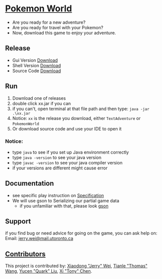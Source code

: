 # [Pokemon World](https://github.com/CSC207-UofT/course-project-jerry-text-adventure)

- Are you ready for a new adventure?
- Are you ready for travel with your Pokemon?
- Now, download this game to enjoy your adventure.

## Release

- Gui Version [Download](https://github.com/CSC207-UofT/course-project-jerry-text-adventure/releases/download/TextAdventure/TextAdventure.zip)
- Shell Version [Download](https://github.com/CSC207-UofT/course-project-jerry-text-adventure/releases/download/PokemonWorld/PokemonWorld.zip)
- Source Code [Download](https://github.com/CSC207-UofT/course-project-jerry-text-adventure/archive/refs/heads/main.zip)

## Run

1. Download one of releases
2. double click xx.jar if you can
3. if you can't, open terminal at that file path and then type: `java -jar .\xx.jar`
4. Notice: `xx` is the release you download, either `TextAdventure` or `PokemonWorld`
5. Or download source code and use your IDE to open it

### Notice:

- type `java` to see if you set up Java environment correctly
- type `java -version` to see your java version
- type `javac -version` to see your java compiler version
- if your versions are different might cause error

## Documentation

- see specific play instruction on [Specification](https://github.com/CSC207-UofT/course-project-jerry-text-adventure/blob/main/phase2/specification.md)
- We will use gson to Serializing our partial game data
  - if you unfamiliar with that, please look [gson](https://github.com/google/gson)

## Support

if you find bug or need advice for going on the game, you can ask help on:
Email: jerry.wei@mail.utoronto.ca

## [Contributors](https://github.com/CSC207-UofT/course-project-jerry-text-adventure/graphs/contributors)
This project is contributed by:
[Xiaodong "Jerry" Wei](https://github.com/jerryweixd), 
[Tianle "Thomas" Wang](https://github.com/Yorafa), 
[Yucen "Quark" Liu](https://github.com/Yucen-Liu), 
[Xi "Tony" Chen](https://github.com/TonyXiChen).


